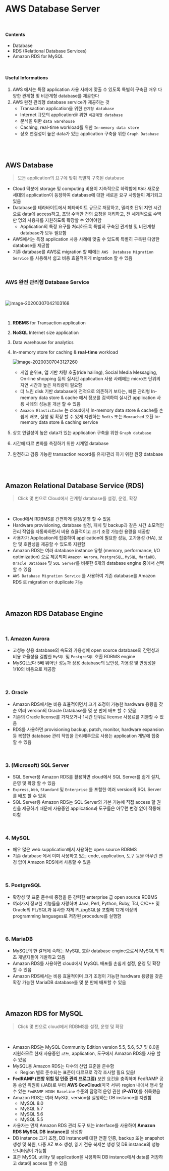 # AWS Database Server

<br>

#### Contents

- Database
- RDS (Relational Database Services)
- Amazon RDS for MySQL

<br>

#### Useful Informations

1. AWS 에서는 특정 application 사용 사례에 맞출 수 있도록 특별히 구축된 매우 다양한 관계형 및 비관계형 database를 제공한다
2. AWS 완전 관리형 database service가 제공하는 것
   - Transaction application을 위한 `관계형 database`
   -  Internet 규모의 application을 위한 `비관계형 database `
   - 분석을 위한 `data warehouse`
   - Caching, real-time workload를 위한 `In-memory data store`
   - 상호 연결성이 높은 data가 있는 application 구축을 위한 `Graph Database` 

<br>

<br>

## AWS Database

> 모든 application의 요구에 맞춰 특별히 구축된 database

- Cloud 덕분에 storage 및 computing 비용이 지속적으로 하락함에 따라 새로운 세대의 application이 등장하여 database에 대한 새로운 요구 사항들이 제기되고 있음
- Database를 테라바이트에서 페타바이트 규모로 저장하고, 밀리초 단위 지연 시간으로 data에 access하고, 초당 수백만 건의 요청을 처리하고, 전 세계적으로 수백만 명의 사용자를 지원하도록 확장할 수 있어야함
  - Application의 특정 요구를 처리하도록 특별히 구축된 관계형 및 비관계형 database가 모두 필요함
- AWS에서는 특정 application 사용 사례에 맞출 수 있도록 특별히 구축된 다양한 database를 제공함
- 기존 database를 AWS로 migration 할 때에는 `AWS  Database Migration Service` 를 사용해서 쉽고 비용 효율적이게 migration 할 수 있음

<br>

### AWS 완전 관리형 Database Service

<br>

![image-20200307042103168](../../images/image-20200307042103168.png)

<br>

1.  **RDBMS** for Transaction application

2. **NoSQL** Internet size application 

3. Data warehouse for analytics

4. In-memory store for caching & **real-time** workload

   ![image-20200307043127260](../../images/image-20200307043127260.png)

   - 게임 순위표, 앱 기반 차량 호출(ride hailing), Social Media Messaging, On-line shopping 등의 실시간 application 사용 사례에는 micro초 단위의 지연 시간과 높은 처리량이 필요함
   - 더 느린 disk 기반 database에 전적으로 의존하기 보다는, 빠른 관리형 In-memory data store & cache 에서 정보를 검색하여 실시간 application 사용 사례의 성능을 개선 할 수 있음
   - `Amazon ElasticCache` 는 cloud에서 In-memory data store & cache를 손쉽게 배포, 실행 및 확장 할 수 있게 지원하는 `Redis` 또는 `Memcached` 호환 In-memory data store & caching service

5. 상호 연결성이 높은 data가 있는 application 구축을 위한 `Graph database`

6. 시간에 따르 변화를 측정하기 위한 시계열 database

7. 완전하고 검증 가능한 transaction record를 유지/관리 하기 위한 원장 database

<br>

<br>

## Amazon Relational Database Service (RDS)

> Click 몇 번으로 Cloud에서 관계형  database를 설정, 운영, 확장

<br>

- Cloud에서 RDBMS를 간편하게 설정/운영 할 수 있음
- Hardware provisioning, database 설정, 패치 및 backup과 같은 시간 소모적인 관리 작업을 자동화하면서 비용 효율적이고 크기 조정 가능한 용량을 제공함
- 사용자가 Application에 집중하여 application에 필요한 성능, 고가용성 (HA), 보안 및 호환성을 제공할 수 있도록 지원함
- Amazon RDS는 여러 database instance 유형 (memory, performance, I/O optimization) 으로 제공되며 `Amazon Aurora`, `PostgreSQL`, `MySQL`, `MariaDB`, `Oracle Database` 및 `SQL Server`를 비롯한 6개의 database engine 중에서 선택할 수 있음
- `AWS Database Migration Service` 를 사용하여 기존 database를 Amazon RDS 로 migration or duplicate 가능

<br>

<br>

## Amazon RDS Database Engine

<br>

### 1. Amazon Aurora

- 고성능 상용 database의 속도와 가용성에 open source database의 간편성과 비용 효율성을 결합한 `MySQL` 및 `PostgreSQL` 호환 RDBMS engine
- MySQL보다 5배 뛰어난 성능과 상용 database의 보안성, 가용성 및 안정성을 1/10의 비용으로 제공함

<br>

### 2. Oracle

- Amazon RDS에서는 비용 효율적이면서 크기 조정이 가능한 hardware 용량을 갖춘 여러 version의 Oracle Database를 몇 분 만에 배포 할 수 있음
- 기존의 Oracle license를 가져오거나 1시간 단위로 license 사용료를 지불할 수 있음
- RDS를 사용하면 provisioning backup, patch, monitor, hardware expansion 등 복잡한 database 관리 작업을 관리해주므로 사용는 application 개발에 집중 할 수 있음

<br>

### 3. (Microsoft) SQL Server

- SQL Server용 Amazon RDS를 활용하면 cloud에서 SQL Server를 쉽게 설치, 운영 및 확장 할 수 있음
- `Express`, `Web`, `Standard` 및 `Enterprise` 를 포함한 여러 version의 SQL Server를 배포 할 수 있음
- SQL Server용 Amazon RDS는 SQL Server의 기본 기능에 직접 access 할 권한을 제공하기 때문에 사용중인 application과 도구들은 아무런 변경 없이 작동해야함 

<br>

### 4. MySQL

- 매우 많은 web supplication에서 사용하는 open source RDBMS
- 기존 database 에서 이미 사용하고 있는 code, application, 도구 등을 아무런 변경 없이 Amazon RDS에서 사용할 수 있음

<br>

### 5. PostgreSQL

- 확장성 및 표준 준수에 중점을 둔 강력한 enterprise 급 open source RDBMS
- 여러가지 정교한 기능들을 자랑하며 Java, Perl, Python, Ruby, Tcl, C/C++ 및 Oracle의 PL/SQL과 유사한 자체 PL/pgSQL을 포함해 12개 이상의 programming languages로 저장된 procedure를 실행함

<br>

### 6. MariaDB

- MySQL의 한 갈래에 속하는 MySQL 호환 database engine으로서 MySQL의 최초 개발자들이 개발하고 있음
- Amazon RDS를 사용하면 cloud에서 MySQL 배포를 손쉽게 설정, 운영 및 확장할 수 있음
- Amazon RDS에서는 비용 효율적이며 크기 조정이 가능한 hardware 용량을 갖춘 확장 가능한 MariaDB database를 몇 분 만에 배포할 수 있음

<br><br>

## Amazon RDS for MySQL

> Click 몇 번으로 cloud에서 RDBMS를 설정, 운영 및 확장

<br>

- Amazon RDS는 MySQL Community Edition version 5.5, 5.6, 5.7 및 8.0을 지원하므로 현재 사용중인 코드, application, 도구에서 Amazon RDS를 사용 할 수 있음
- MySQL용 Amazon RDS는 다수의 산업 표준을 준수함
  - Region 별로 준수되는 표준이 다르므로 각각 조사할 필요 있음!
- **FedRAMP (연방 위험 및 인증 관리 프로그램)** 보안 요건을 충족하며 FedRAMP 공동 승인 위원회 (JAB)로 부터 **AWS GovCloud**(미국 서부) region 내에서 행사 할 수 있는 `FedRAMP HIGH Baseline` 수준의 잠정적 운영 권한 (**P-ATO**)를 취득했음
- Amazon RDS는 여러 MySQL version을 실행하는 DB instance를 지원함
  - MySQL 8.0
  - MySQL 5.7
  - MySQL 5.6
  - MySQL 5.5
- 사용자는 먼저 Amazon RDS 관리 도구 또는 interface를 사용하여 **Amazon RDS MySQL DB instance**를 생성함
- DB instance 크기 조정, DB instance에 대한 연결 인증, backup 또는 snapshot 생성 및 복원, 다중 AZ 보조 생성, 읽기 전용 복제본 생성 및 DB instance의 성능 모니터링이 가능함
- 표준 MySQL utility 및 application을 사용하여 DB instance에서 data를 저장하고 data에 access 할 수 있음





